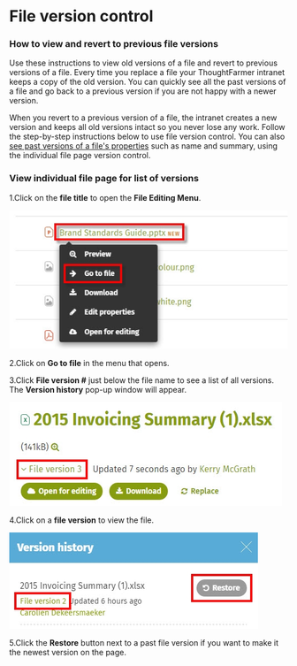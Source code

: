 # File version control



### How to view and revert to previous file versions

Use these instructions to view old versions of a file and revert to previous versions of a file. Every time you replace a file your ThoughtFarmer intranet keeps a copy of the old version. You can quickly see all the past versions of a file and go back to a previous version if you are not happy with a newer version.  
  
When you revert to a previous version of a file, the intranet creates a new version and keeps all old versions intact so you never lose any work. Follow the step-by-step instructions below to use file version control. You can also [see past versions of a file's properties](https://community.thoughtfarmer.com/content/105743) such as name and summary, using the individual file page version control.

### View individual file page for list of versions

1.Click on the **file title** to open the **File Editing Menu**.

![](../../.gitbook/assets/1%20%2814%29.jpg)



2.Click on **Go to file** in the menu that opens.

3.Click **File version \#** just below the file name to see a list of all versions. The **Version history** pop-up window will appear.

![](../../.gitbook/assets/2%20%2894%29.jpg)

4.Click on a **file version** to view the file.

![](../../.gitbook/assets/3%20%2870%29.jpg)



5.Click the **Restore** button next to a past file version if you want to make it the newest version on the page.


